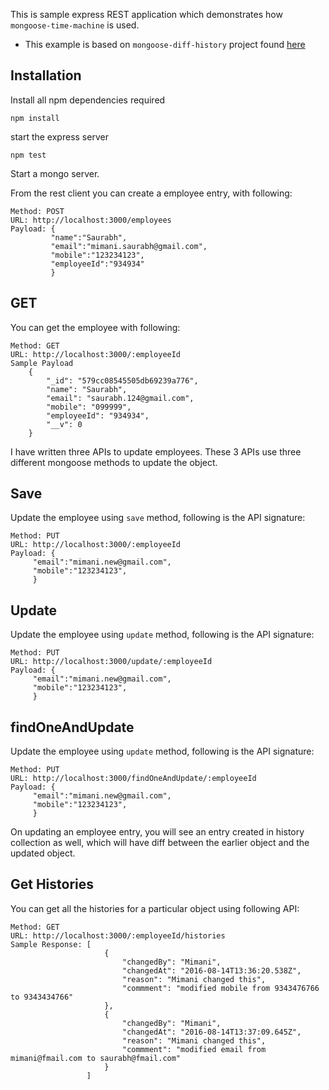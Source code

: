 This is sample express REST application which demonstrates how `mongoose-time-machine` is used.

-   This example is based on `mongoose-diff-history` project found [here](https://github.com/mimani/mongoose-diff-history)

## Installation

Install all npm dependencies required

```
npm install
```

start the express server

```
npm test
```

Start a mongo server.

From the rest client you can create a employee entry, with following:

```
Method: POST
URL: http://localhost:3000/employees
Payload: {
         "name":"Saurabh",
         "email":"mimani.saurabh@gmail.com",
         "mobile":"123234123",
         "employeeId":"934934"
         }
```

## GET

You can get the employee with following:

```
Method: GET
URL: http://localhost:3000/:employeeId
Sample Payload
    {
        "_id": "579cc08545505db69239a776",
        "name": "Saurabh",
        "email": "saurabh.124@gmail.com",
        "mobile": "099999",
        "employeeId": "934934",
        "__v": 0
    }
```

I have written three APIs to update employees. These 3 APIs use three different mongoose methods to update the object.

## Save

Update the employee using `save` method, following is the API signature:

```
Method: PUT
URL: http://localhost:3000/:employeeId
Payload: {
     "email":"mimani.new@gmail.com",
     "mobile":"123234123",
     }
```

## Update

Update the employee using `update` method, following is the API signature:

```
Method: PUT
URL: http://localhost:3000/update/:employeeId
Payload: {
     "email":"mimani.new@gmail.com",
     "mobile":"123234123",
     }
```

## findOneAndUpdate

Update the employee using `update` method, following is the API signature:

```
Method: PUT
URL: http://localhost:3000/findOneAndUpdate/:employeeId
Payload: {
     "email":"mimani.new@gmail.com",
     "mobile":"123234123",
     }
```

On updating an employee entry, you will see an entry created in history collection as well, which will have diff between the earlier object and the updated object.

## Get Histories

You can get all the histories for a particular object using following API:

```
Method: GET
URL: http://localhost:3000/:employeeId/histories
Sample Response: [
                     {
                         "changedBy": "Mimani",
                         "changedAt": "2016-08-14T13:36:20.538Z",
                         "reason": "Mimani changed this",
                         "commment": "modified mobile from 9343476766 to 9343434766"
                     },
                     {
                         "changedBy": "Mimani",
                         "changedAt": "2016-08-14T13:37:09.645Z",
                         "reason": "Mimani changed this",
                         "commment": "modified email from mimani@fmail.com to saurabh@fmail.com"
                     }
                 ]
```
